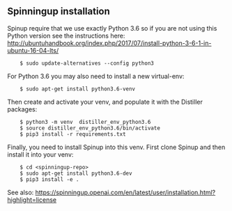 ## Spinningup installation

Spinup require that we use exactly Python 3.6 so if you are not using this Python version see the instructions here:
    http://ubuntuhandbook.org/index.php/2017/07/install-python-3-6-1-in-ubuntu-16-04-lts/
```
    $ sudo update-alternatives --config python3
```

For Python 3.6 you may also need to install a new virtual-env:
```
    $ sudo apt-get install python3.6-venv
```

Then create and activate your venv, and populate it with the Distiller packages:
```
    $ python3 -m venv  distiller_env_python3.6
    $ source distiller_env_python3.6/bin/activate
    $ pip3 install -r requirements.txt
```

Finally, you need to install Spinup into this venv.  First clone Spinup and then install it into your venv:
```
    $ cd <spinningup-repo>
    $ sudo apt-get install python3.6-dev
    $ pip3 install -e .
```

See also:
https://spinningup.openai.com/en/latest/user/installation.html?highlight=license
